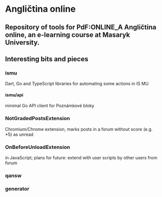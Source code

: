 # Angličtina online

Repository of tools for PdF:ONLINE_A Angličtina online, an e-learning course at Masaryk University.
---------------------------------------------------------------------------------------------------

## Interesting bits and pieces

### ismu

Dart, Go and TypeScript libraries for automating some actions in IS MU

#### ismu/api

minimal Go API client for Poznámkové bloky

### NotGradedPostsExtension

Chromium/Chrome extension, marks posts in a forum without score (e.g. \*5) as unread

### OnBeforeUnloadExtension

in JavaScript; plans for future: extend with user scripts by other users from forum

### qansw

### generator